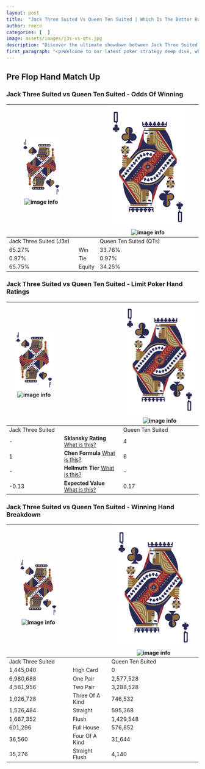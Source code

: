 ```yaml
---
layout: post
title:  "Jack Three Suited Vs Queen Ten Suited | Which Is The Better Hand In Poker? A Complete Guide"
author: reece
categories: [  ]
image: assets/images/j3s-vs-qts.jpg
description: "Discover the ultimate showdown between Jack Three Suited and Queen Ten Suited in poker! Uncover the odds, strategies, and scenarios where one hand triumphs over the other. Get ready to up your poker game with this thrilling analysis."
first_paragraph: "<p>Welcome to our latest poker strategy deep dive, where we're pitting two distinct hands against each other in a high-stakes showdown: Jack Three Suited vs Queen Ten Suited.</p><p>In the dynamic world of poker, every decision counts, and knowing which hand holds the upper hand is key to your success at the table.</p><p>In this article, we'll dissect these two hands, explore the scenarios where one dominates the other, and equip you with the knowledge to make strategic choices that can tip the odds in your favor.</p><p>Get ready to unravel the intriguing dynamics of these poker hands and elevate your game to new heights.</p>"
---
```




[comment]: # (sp0)

## Pre Flop Hand Match Up

<div class="table hand-ratings" markdown="1"> 



### Jack Three Suited vs Queen Ten Suited - Odds Of Winning


    
| ![image info](assets/images/hand1/J.png) ![image info](assets/images/hand1/3s.png) |  | ![image info](assets/images/hand2/Q.png) ![image info](assets/images/hand2/Ts.png) |
| -------- | -------- | -------- |
| Jack Three Suited (J3s) |  | Queen Ten Suited (QTs) |
| 65.27% | Win | 33.76% |
| 0.97% | Tie | 0.97% |
| 65.75% | Equity | 34.25% |




[comment]: # (sp1)



### Jack Three Suited vs Queen Ten Suited - Limit Poker Hand Ratings


    
| ![image info](assets/images/hand1/J.png) ![image info](assets/images/hand1/3s.png) |  | ![image info](assets/images/hand2/Q.png) ![image info](assets/images/hand2/Ts.png) |
| -------- | -------- | -------- |
| Jack Three Suited |  | Queen Ten Suited |
| - | **Sklansky Rating** [What is this?](/sklansky-rating-explained) | 4 |
| 1 | **Chen Formula** [What is this?](/chen-formula-explained) | 6 |
| - | **Hellmuth Tier** [What is this?](/Hellmuth-tier-explained) | - |
| -0.13 | **Expected Value** [What is this?](/expected-value-explained) | 0.17 |




[comment]: # (sp2)



### Jack Three Suited vs Queen Ten Suited - Winning Hand Breakdown


    
| ![image info](assets/images/hand1/J.png) ![image info](assets/images/hand1/3s.png) |  | ![image info](assets/images/hand2/Q.png) ![image info](assets/images/hand2/Ts.png) |
| -------- | -------- | -------- |
| Jack Three Suited |  | Queen Ten Suited |
| 1,445,040 | High Card | 0 |
| 6,980,688 | One Pair | 2,577,528 |
| 4,561,956 | Two Pair | 3,288,528 |
| 1,026,728 | Three Of A Kind | 746,532 |
| 1,526,484 | Straight | 595,368 |
| 1,667,352 | Flush | 1,429,548 |
| 601,296 | Full House | 576,852 |
| 36,560 | Four Of A Kind | 31,644 |
| 35,276 | Straight Flush | 4,140 |




[comment]: # (sp3)



</div>

[comment]: # (sp4)



[comment]: # (sp5)

